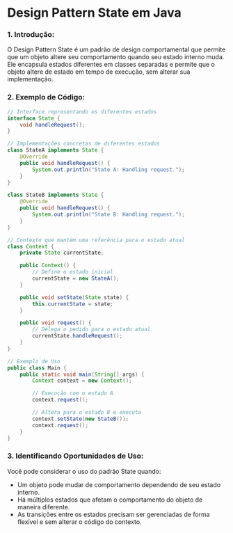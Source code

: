 # Design Pattern State em Java


### 1. Introdução:
O Design Pattern State é um padrão de design comportamental que permite que um objeto altere seu comportamento quando seu estado interno muda. Ele encapsula estados diferentes em classes separadas e permite que o objeto altere de estado em tempo de execução, sem alterar sua implementação.

### 2. Exemplo de Código:
```java
// Interface representando os diferentes estados
interface State {
    void handleRequest();
}

// Implementações concretas de diferentes estados
class StateA implements State {
    @Override
    public void handleRequest() {
        System.out.println("State A: Handling request.");
    }
}

class StateB implements State {
    @Override
    public void handleRequest() {
        System.out.println("State B: Handling request.");
    }
}

// Contexto que mantém uma referência para o estado atual
class Context {
    private State currentState;

    public Context() {
        // Define o estado inicial
        currentState = new StateA();
    }

    public void setState(State state) {
        this.currentState = state;
    }

    public void request() {
        // Delega o pedido para o estado atual
        currentState.handleRequest();
    }
}

// Exemplo de Uso
public class Main {
    public static void main(String[] args) {
        Context context = new Context();

        // Execução com o estado A
        context.request();

        // Altera para o estado B e executa
        context.setState(new StateB());
        context.request();
    }
}
```
### 3. Identificando Oportunidades de Uso:
Você pode considerar o uso do padrão State quando:

* Um objeto pode mudar de comportamento dependendo de seu estado interno.
* Há múltiplos estados que afetam o comportamento do objeto de maneira diferente.
* As transições entre os estados precisam ser gerenciadas de forma flexível e sem alterar o código do contexto.
